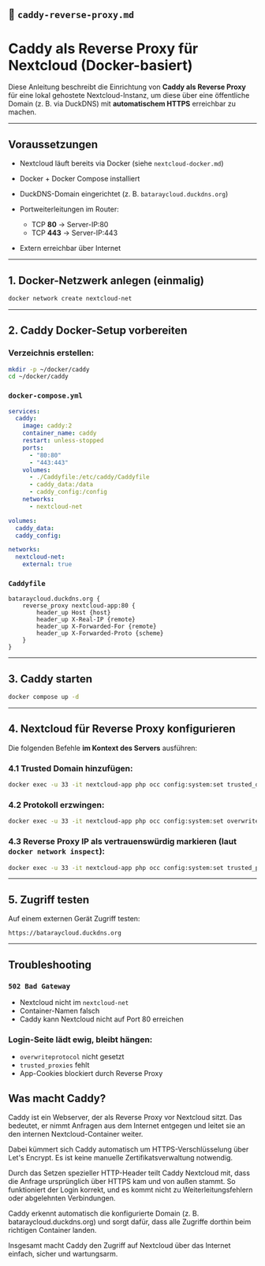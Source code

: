 ## 📄 `caddy-reverse-proxy.md`

# Caddy als Reverse Proxy für Nextcloud (Docker-basiert)

Diese Anleitung beschreibt die Einrichtung von **Caddy als Reverse Proxy** für eine lokal gehostete Nextcloud-Instanz, um diese über eine öffentliche Domain (z. B. via DuckDNS) mit **automatischem HTTPS** erreichbar zu machen.

---

## Voraussetzungen

* Nextcloud läuft bereits via Docker (siehe `nextcloud-docker.md`)
* Docker + Docker Compose installiert
* DuckDNS-Domain eingerichtet (z. B. `bataraycloud.duckdns.org`)
* Portweiterleitungen im Router:

  * TCP **80** → Server-IP:80
  * TCP **443** → Server-IP:443
* Extern erreichbar über Internet

---

## 1. Docker-Netzwerk anlegen (einmalig)

```bash
docker network create nextcloud-net
```

---

## 2. Caddy Docker-Setup vorbereiten

### Verzeichnis erstellen:

```bash
mkdir -p ~/docker/caddy
cd ~/docker/caddy
```

### `docker-compose.yml`

```yaml
services:
  caddy:
    image: caddy:2
    container_name: caddy
    restart: unless-stopped
    ports:
      - "80:80"
      - "443:443"
    volumes:
      - ./Caddyfile:/etc/caddy/Caddyfile
      - caddy_data:/data
      - caddy_config:/config
    networks:
      - nextcloud-net

volumes:
  caddy_data:
  caddy_config:

networks:
  nextcloud-net:
    external: true
```

### `Caddyfile`

```caddy
bataraycloud.duckdns.org {
    reverse_proxy nextcloud-app:80 {
        header_up Host {host}
        header_up X-Real-IP {remote}
        header_up X-Forwarded-For {remote}
        header_up X-Forwarded-Proto {scheme}
    }
}
```

---

## 3. Caddy starten

```bash
docker compose up -d
```

---

## 4. Nextcloud für Reverse Proxy konfigurieren

Die folgenden Befehle **im Kontext des Servers** ausführen:

### 4.1 Trusted Domain hinzufügen:

```bash
docker exec -u 33 -it nextcloud-app php occ config:system:set trusted_domains 1 --value=bataraycloud.duckdns.org
```

### 4.2 Protokoll erzwingen:

```bash
docker exec -u 33 -it nextcloud-app php occ config:system:set overwriteprotocol --value=https
```

### 4.3 Reverse Proxy IP als vertrauenswürdig markieren (laut `docker network inspect`):

```bash
docker exec -u 33 -it nextcloud-app php occ config:system:set trusted_proxies 0 --value=172.19.0.2 #Ggf. Ip-adresse anpassen
```

---

## 5. Zugriff testen

Auf einem externen Gerät Zugriff testen:

```
https://bataraycloud.duckdns.org
```

---

## Troubleshooting

### `502 Bad Gateway`

* Nextcloud nicht im `nextcloud-net`
* Container-Namen falsch
* Caddy kann Nextcloud nicht auf Port 80 erreichen

### Login-Seite lädt ewig, bleibt hängen:

* `overwriteprotocol` nicht gesetzt
* `trusted_proxies` fehlt
* App-Cookies blockiert durch Reverse Proxy


## Was macht Caddy?

Caddy ist ein Webserver, der als Reverse Proxy vor Nextcloud sitzt. Das bedeutet, er nimmt Anfragen aus dem Internet entgegen und leitet sie an den internen Nextcloud-Container weiter.

Dabei kümmert sich Caddy automatisch um HTTPS-Verschlüsselung über Let's Encrypt. Es ist keine manuelle Zertifikatsverwaltung notwendig.

Durch das Setzen spezieller HTTP-Header teilt Caddy Nextcloud mit, dass die Anfrage ursprünglich über HTTPS kam und von außen stammt. So funktioniert der Login korrekt, und es kommt nicht zu Weiterleitungsfehlern oder abgelehnten Verbindungen.

Caddy erkennt automatisch die konfigurierte Domain (z. B. bataraycloud.duckdns.org) und sorgt dafür, dass alle Zugriffe dorthin beim richtigen Container landen.

Insgesamt macht Caddy den Zugriff auf Nextcloud über das Internet einfach, sicher und wartungsarm.

